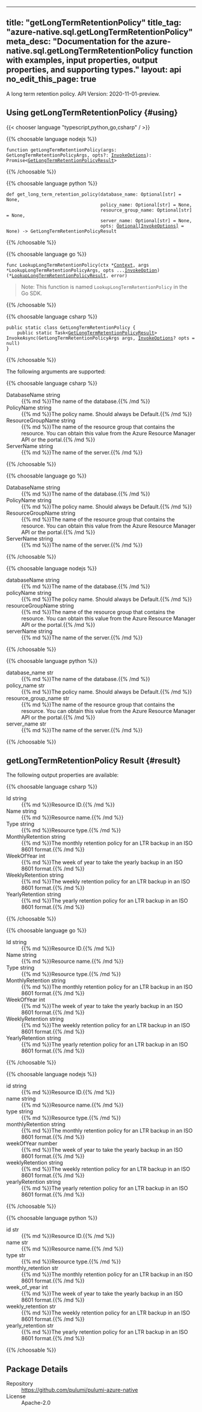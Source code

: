 
---
title: "getLongTermRetentionPolicy"
title_tag: "azure-native.sql.getLongTermRetentionPolicy"
meta_desc: "Documentation for the azure-native.sql.getLongTermRetentionPolicy function with examples, input properties, output properties, and supporting types."
layout: api
no_edit_this_page: true
---



<!-- WARNING: this file was generated by Pulumi Docs Generator. -->
<!-- Do not edit by hand unless you're certain you know what you are doing! -->

A long term retention policy.
API Version: 2020-11-01-preview.




## Using getLongTermRetentionPolicy {#using}

{{< chooser language "typescript,python,go,csharp" / >}}


{{% choosable language nodejs %}}
<div class="highlight"><pre class="chroma"><code class="language-typescript" data-lang="typescript"><span class="k">function </span>getLongTermRetentionPolicy<span class="p">(</span><span class="nx">args</span><span class="p">:</span> <span class="nx">GetLongTermRetentionPolicyArgs</span><span class="p">,</span> <span class="nx">opts</span><span class="p">?:</span> <span class="nx"><a href="/docs/reference/pkg/nodejs/pulumi/pulumi/#InvokeOptions">InvokeOptions</a></span><span class="p">): Promise&lt;<span class="nx"><a href="#result">GetLongTermRetentionPolicyResult</a></span>></span></code></pre></div>
{{% /choosable %}}


{{% choosable language python %}}
<div class="highlight"><pre class="chroma"><code class="language-python" data-lang="python"><span class="k">def </span>get_long_term_retention_policy(</span><span class="nx">database_name</span><span class="p">:</span> <span class="nx">Optional[str]</span> = None<span class="p">,</span>
                                   <span class="nx">policy_name</span><span class="p">:</span> <span class="nx">Optional[str]</span> = None<span class="p">,</span>
                                   <span class="nx">resource_group_name</span><span class="p">:</span> <span class="nx">Optional[str]</span> = None<span class="p">,</span>
                                   <span class="nx">server_name</span><span class="p">:</span> <span class="nx">Optional[str]</span> = None<span class="p">,</span>
                                   <span class="nx">opts</span><span class="p">:</span> <span class="nx"><a href="/docs/reference/pkg/python/pulumi/#pulumi.InvokeOptions">Optional[InvokeOptions]</a></span> = None<span class="p">) -&gt;</span> GetLongTermRetentionPolicyResult</code></pre></div>
{{% /choosable %}}


{{% choosable language go %}}
<div class="highlight"><pre class="chroma"><code class="language-go" data-lang="go"><span class="k">func </span>LookupLongTermRetentionPolicy<span class="p">(</span><span class="nx">ctx</span><span class="p"> *</span><span class="nx"><a href="https://pkg.go.dev/github.com/pulumi/pulumi/sdk/v3/go/pulumi?tab=doc#Context">Context</a></span><span class="p">,</span> <span class="nx">args</span><span class="p"> *</span><span class="nx">LookupLongTermRetentionPolicyArgs</span><span class="p">,</span> <span class="nx">opts</span><span class="p"> ...</span><span class="nx"><a href="https://pkg.go.dev/github.com/pulumi/pulumi/sdk/v3/go/pulumi?tab=doc#InvokeOption">InvokeOption</a></span><span class="p">) (*<span class="nx"><a href="#result">LookupLongTermRetentionPolicyResult</a></span>, error)</span></code></pre></div>

> Note: This function is named `LookupLongTermRetentionPolicy` in the Go SDK.

{{% /choosable %}}


{{% choosable language csharp %}}
<div class="highlight"><pre class="chroma"><code class="language-csharp" data-lang="csharp"><span class="k">public static class </span><span class="nx">GetLongTermRetentionPolicy </span><span class="p">{</span><span class="k">
    public static </span>Task&lt;<span class="nx"><a href="#result">GetLongTermRetentionPolicyResult</a></span>> <span class="p">InvokeAsync(</span><span class="nx">GetLongTermRetentionPolicyArgs</span><span class="p"> </span><span class="nx">args<span class="p">,</span> <span class="nx"><a href="/docs/reference/pkg/dotnet/Pulumi/Pulumi.InvokeOptions.html">InvokeOptions</a></span><span class="p">? </span><span class="nx">opts = null<span class="p">)</span><span class="p">
}</span></code></pre></div>
{{% /choosable %}}



The following arguments are supported:


{{% choosable language csharp %}}
<dl class="resources-properties"><dt class="property-required"
            title="Required">
        <span id="databasename_csharp">
<a href="#databasename_csharp" style="color: inherit; text-decoration: inherit;">Database<wbr>Name</a>
</span>
        <span class="property-indicator"></span>
        <span class="property-type">string</span>
    </dt>
    <dd>{{% md %}}The name of the database.{{% /md %}}</dd><dt class="property-required"
            title="Required">
        <span id="policyname_csharp">
<a href="#policyname_csharp" style="color: inherit; text-decoration: inherit;">Policy<wbr>Name</a>
</span>
        <span class="property-indicator"></span>
        <span class="property-type">string</span>
    </dt>
    <dd>{{% md %}}The policy name. Should always be Default.{{% /md %}}</dd><dt class="property-required"
            title="Required">
        <span id="resourcegroupname_csharp">
<a href="#resourcegroupname_csharp" style="color: inherit; text-decoration: inherit;">Resource<wbr>Group<wbr>Name</a>
</span>
        <span class="property-indicator"></span>
        <span class="property-type">string</span>
    </dt>
    <dd>{{% md %}}The name of the resource group that contains the resource. You can obtain this value from the Azure Resource Manager API or the portal.{{% /md %}}</dd><dt class="property-required"
            title="Required">
        <span id="servername_csharp">
<a href="#servername_csharp" style="color: inherit; text-decoration: inherit;">Server<wbr>Name</a>
</span>
        <span class="property-indicator"></span>
        <span class="property-type">string</span>
    </dt>
    <dd>{{% md %}}The name of the server.{{% /md %}}</dd></dl>
{{% /choosable %}}

{{% choosable language go %}}
<dl class="resources-properties"><dt class="property-required"
            title="Required">
        <span id="databasename_go">
<a href="#databasename_go" style="color: inherit; text-decoration: inherit;">Database<wbr>Name</a>
</span>
        <span class="property-indicator"></span>
        <span class="property-type">string</span>
    </dt>
    <dd>{{% md %}}The name of the database.{{% /md %}}</dd><dt class="property-required"
            title="Required">
        <span id="policyname_go">
<a href="#policyname_go" style="color: inherit; text-decoration: inherit;">Policy<wbr>Name</a>
</span>
        <span class="property-indicator"></span>
        <span class="property-type">string</span>
    </dt>
    <dd>{{% md %}}The policy name. Should always be Default.{{% /md %}}</dd><dt class="property-required"
            title="Required">
        <span id="resourcegroupname_go">
<a href="#resourcegroupname_go" style="color: inherit; text-decoration: inherit;">Resource<wbr>Group<wbr>Name</a>
</span>
        <span class="property-indicator"></span>
        <span class="property-type">string</span>
    </dt>
    <dd>{{% md %}}The name of the resource group that contains the resource. You can obtain this value from the Azure Resource Manager API or the portal.{{% /md %}}</dd><dt class="property-required"
            title="Required">
        <span id="servername_go">
<a href="#servername_go" style="color: inherit; text-decoration: inherit;">Server<wbr>Name</a>
</span>
        <span class="property-indicator"></span>
        <span class="property-type">string</span>
    </dt>
    <dd>{{% md %}}The name of the server.{{% /md %}}</dd></dl>
{{% /choosable %}}

{{% choosable language nodejs %}}
<dl class="resources-properties"><dt class="property-required"
            title="Required">
        <span id="databasename_nodejs">
<a href="#databasename_nodejs" style="color: inherit; text-decoration: inherit;">database<wbr>Name</a>
</span>
        <span class="property-indicator"></span>
        <span class="property-type">string</span>
    </dt>
    <dd>{{% md %}}The name of the database.{{% /md %}}</dd><dt class="property-required"
            title="Required">
        <span id="policyname_nodejs">
<a href="#policyname_nodejs" style="color: inherit; text-decoration: inherit;">policy<wbr>Name</a>
</span>
        <span class="property-indicator"></span>
        <span class="property-type">string</span>
    </dt>
    <dd>{{% md %}}The policy name. Should always be Default.{{% /md %}}</dd><dt class="property-required"
            title="Required">
        <span id="resourcegroupname_nodejs">
<a href="#resourcegroupname_nodejs" style="color: inherit; text-decoration: inherit;">resource<wbr>Group<wbr>Name</a>
</span>
        <span class="property-indicator"></span>
        <span class="property-type">string</span>
    </dt>
    <dd>{{% md %}}The name of the resource group that contains the resource. You can obtain this value from the Azure Resource Manager API or the portal.{{% /md %}}</dd><dt class="property-required"
            title="Required">
        <span id="servername_nodejs">
<a href="#servername_nodejs" style="color: inherit; text-decoration: inherit;">server<wbr>Name</a>
</span>
        <span class="property-indicator"></span>
        <span class="property-type">string</span>
    </dt>
    <dd>{{% md %}}The name of the server.{{% /md %}}</dd></dl>
{{% /choosable %}}

{{% choosable language python %}}
<dl class="resources-properties"><dt class="property-required"
            title="Required">
        <span id="database_name_python">
<a href="#database_name_python" style="color: inherit; text-decoration: inherit;">database_<wbr>name</a>
</span>
        <span class="property-indicator"></span>
        <span class="property-type">str</span>
    </dt>
    <dd>{{% md %}}The name of the database.{{% /md %}}</dd><dt class="property-required"
            title="Required">
        <span id="policy_name_python">
<a href="#policy_name_python" style="color: inherit; text-decoration: inherit;">policy_<wbr>name</a>
</span>
        <span class="property-indicator"></span>
        <span class="property-type">str</span>
    </dt>
    <dd>{{% md %}}The policy name. Should always be Default.{{% /md %}}</dd><dt class="property-required"
            title="Required">
        <span id="resource_group_name_python">
<a href="#resource_group_name_python" style="color: inherit; text-decoration: inherit;">resource_<wbr>group_<wbr>name</a>
</span>
        <span class="property-indicator"></span>
        <span class="property-type">str</span>
    </dt>
    <dd>{{% md %}}The name of the resource group that contains the resource. You can obtain this value from the Azure Resource Manager API or the portal.{{% /md %}}</dd><dt class="property-required"
            title="Required">
        <span id="server_name_python">
<a href="#server_name_python" style="color: inherit; text-decoration: inherit;">server_<wbr>name</a>
</span>
        <span class="property-indicator"></span>
        <span class="property-type">str</span>
    </dt>
    <dd>{{% md %}}The name of the server.{{% /md %}}</dd></dl>
{{% /choosable %}}




## getLongTermRetentionPolicy Result {#result}

The following output properties are available:



{{% choosable language csharp %}}
<dl class="resources-properties"><dt class="property-"
            title="">
        <span id="id_csharp">
<a href="#id_csharp" style="color: inherit; text-decoration: inherit;">Id</a>
</span>
        <span class="property-indicator"></span>
        <span class="property-type">string</span>
    </dt>
    <dd>{{% md %}}Resource ID.{{% /md %}}</dd><dt class="property-"
            title="">
        <span id="name_csharp">
<a href="#name_csharp" style="color: inherit; text-decoration: inherit;">Name</a>
</span>
        <span class="property-indicator"></span>
        <span class="property-type">string</span>
    </dt>
    <dd>{{% md %}}Resource name.{{% /md %}}</dd><dt class="property-"
            title="">
        <span id="type_csharp">
<a href="#type_csharp" style="color: inherit; text-decoration: inherit;">Type</a>
</span>
        <span class="property-indicator"></span>
        <span class="property-type">string</span>
    </dt>
    <dd>{{% md %}}Resource type.{{% /md %}}</dd><dt class="property-"
            title="">
        <span id="monthlyretention_csharp">
<a href="#monthlyretention_csharp" style="color: inherit; text-decoration: inherit;">Monthly<wbr>Retention</a>
</span>
        <span class="property-indicator"></span>
        <span class="property-type">string</span>
    </dt>
    <dd>{{% md %}}The monthly retention policy for an LTR backup in an ISO 8601 format.{{% /md %}}</dd><dt class="property-"
            title="">
        <span id="weekofyear_csharp">
<a href="#weekofyear_csharp" style="color: inherit; text-decoration: inherit;">Week<wbr>Of<wbr>Year</a>
</span>
        <span class="property-indicator"></span>
        <span class="property-type">int</span>
    </dt>
    <dd>{{% md %}}The week of year to take the yearly backup in an ISO 8601 format.{{% /md %}}</dd><dt class="property-"
            title="">
        <span id="weeklyretention_csharp">
<a href="#weeklyretention_csharp" style="color: inherit; text-decoration: inherit;">Weekly<wbr>Retention</a>
</span>
        <span class="property-indicator"></span>
        <span class="property-type">string</span>
    </dt>
    <dd>{{% md %}}The weekly retention policy for an LTR backup in an ISO 8601 format.{{% /md %}}</dd><dt class="property-"
            title="">
        <span id="yearlyretention_csharp">
<a href="#yearlyretention_csharp" style="color: inherit; text-decoration: inherit;">Yearly<wbr>Retention</a>
</span>
        <span class="property-indicator"></span>
        <span class="property-type">string</span>
    </dt>
    <dd>{{% md %}}The yearly retention policy for an LTR backup in an ISO 8601 format.{{% /md %}}</dd></dl>
{{% /choosable %}}

{{% choosable language go %}}
<dl class="resources-properties"><dt class="property-"
            title="">
        <span id="id_go">
<a href="#id_go" style="color: inherit; text-decoration: inherit;">Id</a>
</span>
        <span class="property-indicator"></span>
        <span class="property-type">string</span>
    </dt>
    <dd>{{% md %}}Resource ID.{{% /md %}}</dd><dt class="property-"
            title="">
        <span id="name_go">
<a href="#name_go" style="color: inherit; text-decoration: inherit;">Name</a>
</span>
        <span class="property-indicator"></span>
        <span class="property-type">string</span>
    </dt>
    <dd>{{% md %}}Resource name.{{% /md %}}</dd><dt class="property-"
            title="">
        <span id="type_go">
<a href="#type_go" style="color: inherit; text-decoration: inherit;">Type</a>
</span>
        <span class="property-indicator"></span>
        <span class="property-type">string</span>
    </dt>
    <dd>{{% md %}}Resource type.{{% /md %}}</dd><dt class="property-"
            title="">
        <span id="monthlyretention_go">
<a href="#monthlyretention_go" style="color: inherit; text-decoration: inherit;">Monthly<wbr>Retention</a>
</span>
        <span class="property-indicator"></span>
        <span class="property-type">string</span>
    </dt>
    <dd>{{% md %}}The monthly retention policy for an LTR backup in an ISO 8601 format.{{% /md %}}</dd><dt class="property-"
            title="">
        <span id="weekofyear_go">
<a href="#weekofyear_go" style="color: inherit; text-decoration: inherit;">Week<wbr>Of<wbr>Year</a>
</span>
        <span class="property-indicator"></span>
        <span class="property-type">int</span>
    </dt>
    <dd>{{% md %}}The week of year to take the yearly backup in an ISO 8601 format.{{% /md %}}</dd><dt class="property-"
            title="">
        <span id="weeklyretention_go">
<a href="#weeklyretention_go" style="color: inherit; text-decoration: inherit;">Weekly<wbr>Retention</a>
</span>
        <span class="property-indicator"></span>
        <span class="property-type">string</span>
    </dt>
    <dd>{{% md %}}The weekly retention policy for an LTR backup in an ISO 8601 format.{{% /md %}}</dd><dt class="property-"
            title="">
        <span id="yearlyretention_go">
<a href="#yearlyretention_go" style="color: inherit; text-decoration: inherit;">Yearly<wbr>Retention</a>
</span>
        <span class="property-indicator"></span>
        <span class="property-type">string</span>
    </dt>
    <dd>{{% md %}}The yearly retention policy for an LTR backup in an ISO 8601 format.{{% /md %}}</dd></dl>
{{% /choosable %}}

{{% choosable language nodejs %}}
<dl class="resources-properties"><dt class="property-"
            title="">
        <span id="id_nodejs">
<a href="#id_nodejs" style="color: inherit; text-decoration: inherit;">id</a>
</span>
        <span class="property-indicator"></span>
        <span class="property-type">string</span>
    </dt>
    <dd>{{% md %}}Resource ID.{{% /md %}}</dd><dt class="property-"
            title="">
        <span id="name_nodejs">
<a href="#name_nodejs" style="color: inherit; text-decoration: inherit;">name</a>
</span>
        <span class="property-indicator"></span>
        <span class="property-type">string</span>
    </dt>
    <dd>{{% md %}}Resource name.{{% /md %}}</dd><dt class="property-"
            title="">
        <span id="type_nodejs">
<a href="#type_nodejs" style="color: inherit; text-decoration: inherit;">type</a>
</span>
        <span class="property-indicator"></span>
        <span class="property-type">string</span>
    </dt>
    <dd>{{% md %}}Resource type.{{% /md %}}</dd><dt class="property-"
            title="">
        <span id="monthlyretention_nodejs">
<a href="#monthlyretention_nodejs" style="color: inherit; text-decoration: inherit;">monthly<wbr>Retention</a>
</span>
        <span class="property-indicator"></span>
        <span class="property-type">string</span>
    </dt>
    <dd>{{% md %}}The monthly retention policy for an LTR backup in an ISO 8601 format.{{% /md %}}</dd><dt class="property-"
            title="">
        <span id="weekofyear_nodejs">
<a href="#weekofyear_nodejs" style="color: inherit; text-decoration: inherit;">week<wbr>Of<wbr>Year</a>
</span>
        <span class="property-indicator"></span>
        <span class="property-type">number</span>
    </dt>
    <dd>{{% md %}}The week of year to take the yearly backup in an ISO 8601 format.{{% /md %}}</dd><dt class="property-"
            title="">
        <span id="weeklyretention_nodejs">
<a href="#weeklyretention_nodejs" style="color: inherit; text-decoration: inherit;">weekly<wbr>Retention</a>
</span>
        <span class="property-indicator"></span>
        <span class="property-type">string</span>
    </dt>
    <dd>{{% md %}}The weekly retention policy for an LTR backup in an ISO 8601 format.{{% /md %}}</dd><dt class="property-"
            title="">
        <span id="yearlyretention_nodejs">
<a href="#yearlyretention_nodejs" style="color: inherit; text-decoration: inherit;">yearly<wbr>Retention</a>
</span>
        <span class="property-indicator"></span>
        <span class="property-type">string</span>
    </dt>
    <dd>{{% md %}}The yearly retention policy for an LTR backup in an ISO 8601 format.{{% /md %}}</dd></dl>
{{% /choosable %}}

{{% choosable language python %}}
<dl class="resources-properties"><dt class="property-"
            title="">
        <span id="id_python">
<a href="#id_python" style="color: inherit; text-decoration: inherit;">id</a>
</span>
        <span class="property-indicator"></span>
        <span class="property-type">str</span>
    </dt>
    <dd>{{% md %}}Resource ID.{{% /md %}}</dd><dt class="property-"
            title="">
        <span id="name_python">
<a href="#name_python" style="color: inherit; text-decoration: inherit;">name</a>
</span>
        <span class="property-indicator"></span>
        <span class="property-type">str</span>
    </dt>
    <dd>{{% md %}}Resource name.{{% /md %}}</dd><dt class="property-"
            title="">
        <span id="type_python">
<a href="#type_python" style="color: inherit; text-decoration: inherit;">type</a>
</span>
        <span class="property-indicator"></span>
        <span class="property-type">str</span>
    </dt>
    <dd>{{% md %}}Resource type.{{% /md %}}</dd><dt class="property-"
            title="">
        <span id="monthly_retention_python">
<a href="#monthly_retention_python" style="color: inherit; text-decoration: inherit;">monthly_<wbr>retention</a>
</span>
        <span class="property-indicator"></span>
        <span class="property-type">str</span>
    </dt>
    <dd>{{% md %}}The monthly retention policy for an LTR backup in an ISO 8601 format.{{% /md %}}</dd><dt class="property-"
            title="">
        <span id="week_of_year_python">
<a href="#week_of_year_python" style="color: inherit; text-decoration: inherit;">week_<wbr>of_<wbr>year</a>
</span>
        <span class="property-indicator"></span>
        <span class="property-type">int</span>
    </dt>
    <dd>{{% md %}}The week of year to take the yearly backup in an ISO 8601 format.{{% /md %}}</dd><dt class="property-"
            title="">
        <span id="weekly_retention_python">
<a href="#weekly_retention_python" style="color: inherit; text-decoration: inherit;">weekly_<wbr>retention</a>
</span>
        <span class="property-indicator"></span>
        <span class="property-type">str</span>
    </dt>
    <dd>{{% md %}}The weekly retention policy for an LTR backup in an ISO 8601 format.{{% /md %}}</dd><dt class="property-"
            title="">
        <span id="yearly_retention_python">
<a href="#yearly_retention_python" style="color: inherit; text-decoration: inherit;">yearly_<wbr>retention</a>
</span>
        <span class="property-indicator"></span>
        <span class="property-type">str</span>
    </dt>
    <dd>{{% md %}}The yearly retention policy for an LTR backup in an ISO 8601 format.{{% /md %}}</dd></dl>
{{% /choosable %}}





<h2 id="package-details">Package Details</h2>
<dl class="package-details">
	<dt>Repository</dt>
	<dd><a href="https://github.com/pulumi/pulumi-azure-native">https://github.com/pulumi/pulumi-azure-native</a></dd>
	<dt>License</dt>
	<dd>Apache-2.0</dd>
</dl>

